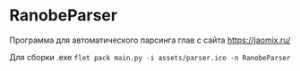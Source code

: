 # RanobeParser
Программа для автоматического парсинга глав с сайта https://jaomix.ru/


Для сборки .exe 
`flet pack main.py -i assets/parser.ico -n RanobeParser`
